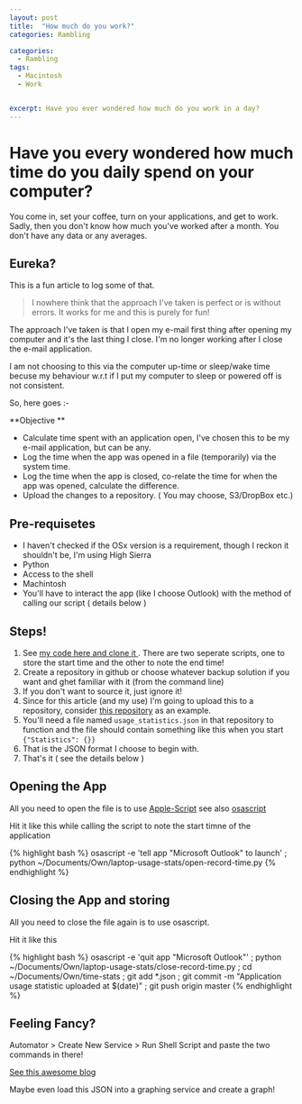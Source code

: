 ```yaml
---
layout: post
title:  "How much do you work?"
categories: Rambling

categories:
  - Rambling
tags:
  - Macintosh
  - Work


excerpt: Have you ever wondered how much do you work in a day?
---
```


# Have you every wondered how much time do you daily spend on your computer?

You come in, set your coffee, turn on your applications, and get to work. Sadly, then you don't know how much you've worked after a month. You don't have any data or any averages.


## Eureka?

This is a fun article to log some of that.

> I nowhere think that the approach I've taken is perfect or is without errors. It works for me and this is purely for fun!

The approach I've taken is that I open my e-mail first thing after opening my computer and it's the last thing I close. I'm no longer working after I close the e-mail application. 


I am not choosing to this via the computer up-time or sleep/wake time becuse my behaviour w.r.t if I put my computer to sleep or powered off is not consistent.

So, here goes :- 


**Objective
**
- Calculate time spent with an application open, I've chosen this to be my e-mail application, but can be any.
- Log the time when the app was opened in a file (temporarily) via the system time.
- Log the time when the app is closed, co-relate the time for when the app was opened, calculate the difference. 
- Upload the changes to a repository. ( You may choose, S3/DropBox etc.)


## Pre-requisetes 

- I haven't checked if the OSx version is a requirement, though I reckon it shouldn't be, I'm using High Sierra
- Python 
- Access to the shell
- Machintosh 
- You'll have to interact the app (like I choose Outlook) with the method of calling our script ( details below )

## Steps!

1. See [my code here and clone it ](https://github.com/vishalbasra/laptop-usage-stats) . There are two seperate scripts, one to store the start time and the other to note the end time!
2. Create a repository in github or choose whatever backup solution if you want and ghet familiar with it (from the command line)
3. If you don't want to source it, just ignore it!
4. Since for this article (and my use) I'm going to upload this to a repository, consider [this repository](https://github.com/vishalbasra/time-stats) as an example.
5. You'll need a file named `usage_statistics.json` in that repository to function and the file should contain something like this when you start `{"Statistics": {}}` 
6. That is the JSON format I choose to begin with.
7. That's it ( see the details below ) 


## Opening the App 

All you need to open the file is to use [Apple-Script](https://en.wikipedia.org/wiki/AppleScript) see also [osascript](https://developer.apple.com/legacy/library/documentation/Darwin/Reference/ManPages/man1/osascript.1.html) 

Hit it like this while calling the script to note the start timne of the application 

{% highlight bash %}
osascript -e 'tell app "Microsoft Outlook" to launch' ; python ~/Documents/Own/laptop-usage-stats/open-record-time.py
{% endhighlight %}


## Closing the App and storing

All you need to close the file again is to use osascript.

Hit it like this 


{% highlight bash %}
osascript -e 'quit app "Microsoft Outlook"' ; python ~/Documents/Own/laptop-usage-stats/close-record-time.py ; cd ~/Documents/Own/time-stats ; git add *.json ; git commit -m "Application usage statistic uploaded at $(date)" ; git push origin master
{% endhighlight %}


## Feeling Fancy?

Automator > Create New Service > Run Shell Script and paste the two commands in there!

[See this awesome blog](http://michal.karzynski.pl/blog/2013/01/13/how-turn-shell-commands-mac-os-x-services/)



Maybe even load this JSON into a graphing service and create a graph!
